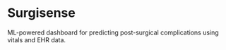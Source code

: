 # Surgisense
ML-powered dashboard for predicting post-surgical complications using vitals and EHR data.
